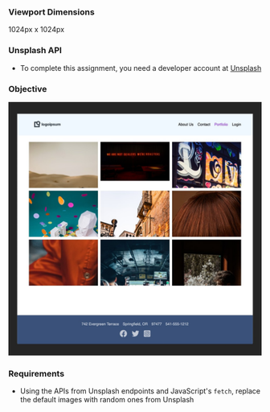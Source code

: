 ### Viewport Dimensions
1024px x 1024px

### Unsplash API
* To complete this assignment, you need a developer account at [Unsplash](https://unsplash.com/developers)

### Objective
![objective](target/image2.jpg)

### Requirements
* Using the APIs from Unsplash endpoints and JavaScript's `fetch`, replace the default images with random ones from Unsplash